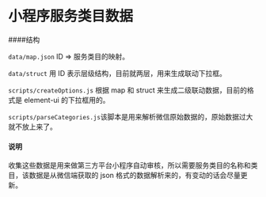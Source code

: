 # 小程序服务类目数据

####结构

`data/map.json` ID => 服务类目的映射。

`data/struct` 用 ID 表示层级结构，目前就两层，用来生成联动下拉框。

`scripts/createOptions.js` 根据 map 和 struct 来生成二级联动数据，目前的格式是 element-ui 的下拉框用的。

`scripts/parseCategories.js`该脚本是用来解析微信原始数据的，原始数据过大就不放上来了。

#### 说明

收集这些数据是用来做第三方平台小程序自动审核，所以需要服务类目的名称和类目，该数据是从微信端获取的 json 格式的数据解析来的，有变动的话会尽量更新。
